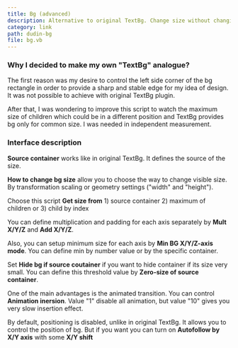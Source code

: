 ```yaml
---
title: Bg (advanced)
description: Alternative to original TextBg. Change size without changing position. Works with childs.
category: link
path: dudin-bg
file: bg.vb
---
```


### Why I decided to make my own "TextBg" analogue?

The first reason was my desire to control the left side corner of the bg rectangle in order to provide a sharp and stable edge for my idea of design. It was not possible to achieve with original TextBg plugin.

After that, I was wondering to improve this script to watch the maximum size of children which could be in a different position and TextBg provides bg only for common size. I was needed in independent measurement.

<interface-description image="bg-interface.png">

### Interface description

__Source container__ works like in original TextBg. It defines the source of the size.

__How to change bg size__ allow you to choose the way to change visible size. By transformation scaling or geometry settings ("width" and "height").

Choose this script __Get size from__ 1) source container 2) maximum of children or 3) child by index

You can define multiplication and padding for each axis separately by __Mult X/Y/Z__ and __Add X/Y/Z__.

Also, you can setup minimum size for each axis by __Min BG X/Y/Z-axis mode__. You can define min by number value or by the specific container.

Set __Hide bg if source coutainer__ if you want to hide container if its size very small. You can define this threshold value by __Zero-size of source container__.

One of the main advantages is the animated transition. You can control __Animation inersion__. Value "1" disable all animation, but value "10" gives you very slow insertion effect.

By default, positioning is disabled, unlike in original TextBg. It allows you to control the position of bg. But if you want you can turn on __Autofollow by X/Y axis__ with some __X/Y shift__

</interface-description>
